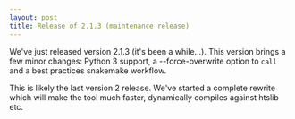 ```yaml
---
layout: post
title: Release of 2.1.3 (maintenance release)
---
```


We've just released version 2.1.3 (it's been a while...). This version
brings a few minor changes: Python 3 support, a --force-overwrite
option to `call` and a best practices snakemake workflow. 

This is likely the last version 2 release. We've started a complete
rewrite which will make the tool much faster, dynamically compiles
against htslib etc.


